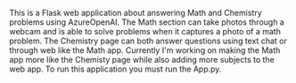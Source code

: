 This is a Flask web application about answering Math and Chemistry problems using AzureOpenAI. 
The Math section can take photos through a webcam and is able to solve problems when it captures a photo of a math problem. The Chemistry page can both answer questions using text chat or through web like the Math app. 
Currently I'm working on making the Math app more like the Chemisty page while also adding more subjects to the web app.
To run this application you must run the App.py.
